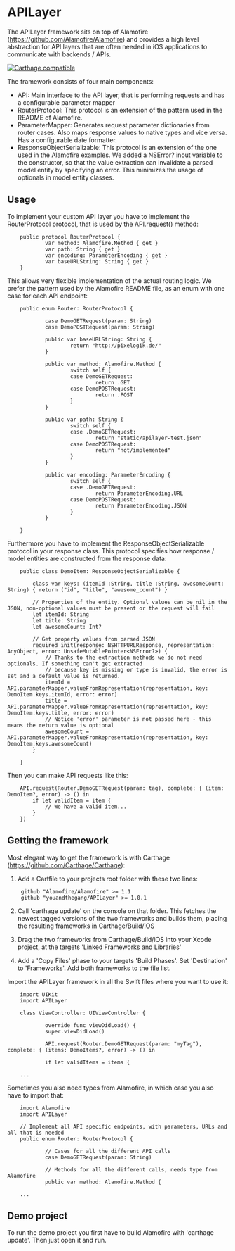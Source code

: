 # APILayer

The APILayer framework sits on top of Alamofire (https://github.com/Alamofire/Alamofire) and provides a high level abstraction for API layers that are often needed in iOS applications to communicate with backends / APIs. 

[![Carthage compatible](https://img.shields.io/badge/Carthage-compatible-4BC51D.svg?style=flat)](https://github.com/Carthage/Carthage)

The framework consists of four main components:

- API: Main interface to the API layer, that is performing requests and has a configurable parameter mapper
- RouterProtocol: This protocol is an extension of the pattern used in the README of Alamofire.
- ParameterMapper: Generates request parameter dictionaries from router cases. Also maps response values to native types and vice versa. Has a configurable date formatter. 
- ResponseObjectSerializable: This protocol is an extension of the one used in the Alamofire examples. We added a NSError? inout variable to the constructor, so that the value extraction can invalidate a parsed model entity by specifying an error. This minimizes the usage of optionals in model entity classes. 

## Usage 

To implement your custom API layer you have to implement the RouterProtocol protocol, that is used by the API.request() method: 
     
        public protocol RouterProtocol {
                var method: Alamofire.Method { get }
                var path: String { get }
                var encoding: ParameterEncoding { get }
                var baseURLString: String { get }
        }

This allows very flexible implementation of the actual routing logic. We prefer the pattern used by the Alamofire README file, as an enum with one case for each API endpoint:

        public enum Router: RouterProtocol {
    
                case DemoGETRequest(param: String)
                case DemoPOSTRequest(param: String)
    
                public var baseURLString: String {
                        return "http://pixelogik.de/"
                }

                public var method: Alamofire.Method {
                        switch self {
                        case DemoGETRequest:
                                return .GET
                        case DemoPOSTRequest:
                                return .POST    
                        }
                }
    
                public var path: String {
                        switch self {
                        case .DemoGETRequest:
                                return "static/apilayer-test.json"
                        case DemoPOSTRequest:
                                return "not/implemented"
                        }
                }
    
                public var encoding: ParameterEncoding {
                        switch self {
                        case .DemoGETRequest:
                                return ParameterEncoding.URL
                        case DemoPOSTRequest:
                                return ParameterEncoding.JSON
                        }
                }

        }

Furthermore you have to implement the ResponseObjectSerializable protocol in your response class. This protocol specifies how response / model entities are constructed from the response data:

        public class DemoItem: ResponseObjectSerializable {

            class var keys: (itemId :String, title :String, awesomeCount: String) { return ("id", "title", "awesome_count") }
    
            // Properties of the entity. Optional values can be nil in the JSON, non-optional values must be present or the request will fail
            let itemId: String
            let title: String
            let awesomeCount: Int?

            // Get property values from parsed JSON
            required init(response: NSHTTPURLResponse, representation: AnyObject, error: UnsafeMutablePointer<NSError?>) {
                // Thanks to the extraction methods we do not need optionals. If something can't get extracted 
                // because key is missing or type is invalid, the error is set and a default value is returned.        
                itemId = API.parameterMapper.valueFromRepresentation(representation, key: DemoItem.keys.itemId, error: error)
                title = API.parameterMapper.valueFromRepresentation(representation, key: DemoItem.keys.title, error: error)
                // Notice 'error' parameter is not passed here - this means the return value is optional
                awesomeCount = API.parameterMapper.valueFromRepresentation(representation, key: DemoItem.keys.awesomeCount)
            }
    
        }

Then you can make API requests like this: 

        API.request(Router.DemoGETRequest(param: tag), complete: { (item: DemoItem?, error) -> () in            
            if let validItem = item {            
                // We have a valid item...
            }
        })

## Getting the framework

Most elegant way to get the framework is with Carthage (https://github.com/Carthage/Carthage): 

1. Add a Cartfile to your projects root folder with these two lines:

        github "Alamofire/Alamofire" >= 1.1
        github "youandthegang/APILayer" >= 1.0.1

2. Call 'carthage update' on the console on that folder. This fetches the newest tagged versions of the two frameworks and builds them, placing the resulting frameworks in Carthage/Build/iOS
3. Drag the two frameworks from Carthage/Build/iOS into your Xcode project, at the targets 'Linked Frameworks and Libraries'
4. Add a 'Copy Files' phase to your targets 'Build Phases'. Set 'Destination' to 'Frameworks'. Add both frameworks to the file list.

Import the APILayer framework in all the Swift files where you want to use it:

        import UIKit
        import APILayer

        class ViewController: UIViewController {

                override func viewDidLoad() {
                super.viewDidLoad()
                
                API.request(Router.DemoGETRequest(param: "myTag"), complete: { (items: DemoItems?, error) -> () in
            
                if let validItems = items {

        ...
        
Sometimes you also need types from Alamofire, in which case you also have to import that: 

        import Alamofire
        import APILayer

        // Implement all API specific endpoints, with parameters, URLs and all that is needed
        public enum Router: RouterProtocol {
    
                // Cases for all the different API calls
                case DemoGETRequest(param: String)

                // Methods for all the different calls, needs type from Alamofire
                public var method: Alamofire.Method {

        ...

## Demo project

To run the demo project you first have to build Alamofire with 'carthage update'. Then just open it and run. 




